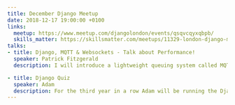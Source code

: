 ```yaml
---
title: December Django Meetup
date: 2018-12-17 19:00:00 +0100
links:
  meetup: https://www.meetup.com/djangolondon/events/qsqvcqyxqbpb/
  skills_matter: https://skillsmatter.com/meetups/11329-london-django-meetup-group
talks:
- title: Django, MQTT & Websockets - Talk about Performance!
  speaker: Patrick Fitzgerald
  description: I will introduce a lightweight queuing system called MQTT, it's Websocket features, how the combination might solve problems you didn't know you had, and how it might integrate with your Django environment. Bandwidth permitting this will feature an interactive demo.

- title: Django Quiz
  speaker: Adam
  description: For the third year in a row Adam will be running the Django Quiz in our last meetup of the year. 
---
```

